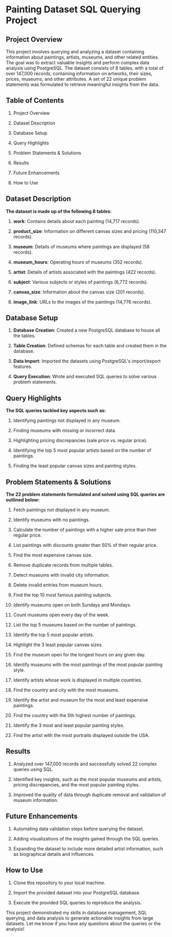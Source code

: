 # **Painting Dataset SQL Querying Project**
## **Project Overview**
This project involves querying and analyzing a dataset containing information about paintings, artists, museums, and other related entities. The goal was to extract valuable insights and perform complex data analysis using PostgreSQL. The dataset consists of 8 tables, with a total of over 147,000 records, containing information on artworks, their sizes, prices, museums, and other attributes. A set of 22 unique problem statements was formulated to retrieve meaningful insights from the data.

## **Table of Contents**

1. Project Overview

2. Dataset Description

3. Database Setup

4. Query Highlights

5. Problem Statements & Solutions

6. Results

7. Future Enhancements

8. How to Use

## **Dataset Description**

**The dataset is made up of the following 8 tables:**

1. **work**: Contains details about each painting (14,717 records).

2. **product_size**: Information on different canvas sizes and pricing (110,347 records).

3. **museum**: Details of museums where paintings are displayed (58 records).

4. **museum_hours**: Operating hours of museums (352 records).

5. **artist**: Details of artists associated with the paintings (422 records).

6. **subject**: Various subjects or styles of paintings (6,772 records).

7. **canvas_size**: Information about the canvas size (201 records).

8. **image_link**: URLs to the images of the paintings (14,776 records).

## **Database Setup**

1. **Database Creation**: Created a new PostgreSQL database to house all the tables.

2. **Table Creation**: Defined schemas for each table and created them in the database.

3. **Data Import**: Imported the datasets using PostgreSQL's import/export features.

4. **Query Execution**: Wrote and executed SQL queries to solve various problem statements.

## **Query Highlights**

**The SQL queries tackled key aspects such as:**

1. Identifying paintings not displayed in any museum.

2. Finding museums with missing or incorrect data.

3. Highlighting pricing discrepancies (sale price vs. regular price).

4. Identifying the top 5 most popular artists based on the number of paintings.

5. Finding the least popular canvas sizes and painting styles.

## **Problem Statements & Solutions**

**The 22 problem statements formulated and solved using SQL queries are outlined below:**

1. Fetch paintings not displayed in any museum.

2. Identify museums with no paintings.

3. Calculate the number of paintings with a higher sale price than their regular price.

4. List paintings with discounts greater than 50% of their regular price.

5. Find the most expensive canvas size.

6. Remove duplicate records from multiple tables.

7. Detect museums with invalid city information.

8. Delete invalid entries from museum hours.

9. Find the top 10 most famous painting subjects.

10. Identify museums open on both Sundays and Mondays.

11. Count museums open every day of the week.

12. List the top 5 museums based on the number of paintings.

13. Identify the top 5 most popular artists.

14. Highlight the 3 least popular canvas sizes.

15. Find the museum open for the longest hours on any given day.

16. Identify museums with the most paintings of the most popular painting style.

17. Identify artists whose work is displayed in multiple countries.

18. Find the country and city with the most museums.

19. Identify the artist and museum for the most and least expensive paintings.

20. Find the country with the 5th highest number of paintings.

21. Identify the 3 most and least popular painting styles.

22. Find the artist with the most portraits displayed outside the USA.

## **Results**

1. Analyzed over 147,000 records and successfully solved 22 complex queries using SQL.

2. Identified key insights, such as the most popular museums and artists, pricing discrepancies, and the most popular painting styles.

3. Improved the quality of data through duplicate removal and validation of museum information.

## **Future Enhancements**

1. Automating data validation steps before querying the dataset.

2. Adding visualizations of the insights gained through the SQL queries.

3. Expanding the dataset to include more detailed artist information, such as biographical details and influences.

## **How to Use**

1. Clone this repository to your local machine.

2. Import the provided dataset into your PostgreSQL database.

3. Execute the provided SQL queries to reproduce the analysis.

This project demonstrated my skills in database management, SQL querying, and data analysis to generate actionable insights from large datasets. Let me know if you have any questions about the queries or the analysis!
